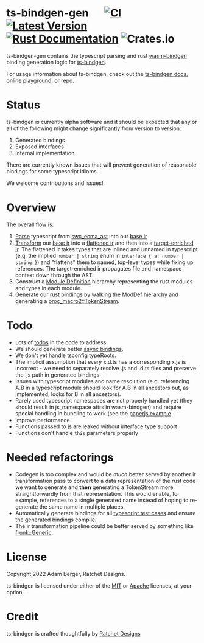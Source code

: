 # ts-bindgen-gen &emsp; [![CI](https://github.com/ratchetdesigns/ts-bindgen/actions/workflows/ci.yml/badge.svg)](https://github.com/ratchetdesigns/ts-bindgen/actions/workflows/ci.yml) [![Latest Version](https://img.shields.io/crates/v/ts-bindgen-gen.svg)](https://crates.io/crates/ts-bindgen-gen) [![Rust Documentation](https://docs.rs/ts-bindgen-gen/badge.svg)](https://docs.rs/ts-bindgen-gen) ![Crates.io](https://img.shields.io/crates/l/ts-bindgen-gen)

ts-bindgen-gen contains the typescript parsing and rust [wasm-bindgen](https://rustwasm.github.io/docs/wasm-bindgen/) binding generation logic for [ts-bindgen](https://github.com/ratchetdesigns/ts-bindgen).

For usage information about ts-bindgen, check out the [ts-bindgen docs](https://docs.rs/ts-bindgen), [online playground](https://ts-bindgen.ratchetdesigns.com), or [repo](https://github.com/ratchetdesigns/ts-bindgen).

# Status

ts-bindgen is currently alpha software and it should be expected that any or all of the following might change significantly from version to version:
1. Generated bindings
2. Exposed interfaces
3. Internal implementation

There are currently known issues that will prevent generation of reasonable bindings for some typescript idioms.

We welcome contributions and issues!

# Overview

The overall flow is:
1. [Parse](src/parse.rs) typescript from [swc_ecma_ast](https://docs.rs/swc_ecma_ast) into our [base ir](src/ir/base.rs)
2. [Transform](src/ir/transform) our [base ir](src/ir/base.rs) into a [flattened ir](src/ir/flattened.rs) and then into a [target-enriched ir](src/ir/target_enriched.rs). The flattened ir takes types that are inlined and unnamed in typescript (e.g. the implied `number | string` enum in `interface { a: number | string }`) and "flattens" them to named, top-level types while fixing up references. The target-enriched ir propagates file and namespace context down through the AST.
3. Construct a [Module Definition](src/mod_def.rs) hierarchy representing the rust modules and types in each module.
4. [Generate](src/codegen/mod.rs) our rust bindings by walking the ModDef hierarchy and generating a [proc_macro2::TokenStream](https://docs.rs/proc-macro2).

# Todo

 - Lots of [todos](https://github.com/ratchetdesigns/ts-bindgen/search?q=todo) in the code to address.
 - We should generate better [async bindings](https://rustwasm.github.io/docs/wasm-bindgen/reference/js-promises-and-rust-futures.html).
 - We don't yet handle tsconfig [typeRoots](https://www.typescriptlang.org/tsconfig#typeRoots).
 - The implicit assumption that every x.d.ts has a corresponding x.js is incorrect - we need to separately resolve .js and .d.ts files and preserve the .js path in generated bindings.
 - Issues with typescript modules and name resolution (e.g. referencing A.B in a typescript module should look for A.B in all ancestors but, as implemented, looks for B in all ancestors).
 - Rarely used typescript namespaces are not properly handled yet (they should result in js_namespace attrs in wasm-bindgen) and require special handling in bundling to work (see the [paperjs example](../ts-bindgen/examples/paperjs).
 - Improve performance
 - Functions passed to js are leaked without interface type support
 - Functions don't handle `this` parameters properly

# Needed refactorings

 - Codegen is too complex and would be *much* better served by another ir transformation pass to convert to a data representation of the rust code we want to generate and **then** generating a TokenStream more straightforwardly from that representation. This would enable, for example, references to a single generated name instead of hoping to re-generate the same name in multiple places.
 - Automatically generate bindings for all [typescript test cases](https://github.com/microsoft/TypeScript/tree/main/tests/baselines/reference) and ensure the generated bindings compile.
 - The ir transformation pipeline could be better served by something like [frunk::Generic](https://docs.rs/frunk/latest/frunk/generic/index.html).

# License

Copyright 2022 Adam Berger, Ratchet Designs.

ts-bindgen is licensed under either of the [MIT](https://github.com/ratchetdesigns/ts-bindgen/blob/master/LICENSE-MIT) or [Apache](https://github.com/ratchetdesigns/ts-bindgen/blob/master/LICENSE-APACHE) licenses, at your option.

# Credit

ts-bindgen is crafted thoughtfully by [Ratchet Designs](https://ratchetdesigns.com)
